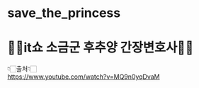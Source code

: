 # save_the_princess
<h1>👸🏻it쇼 소금군 후추양 간장변호사👸🏻</h1>

👇🏻출처👇🏻 <br>
https://www.youtube.com/watch?v=MQ9n0yqDvaM



